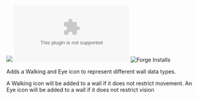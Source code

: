![](https://img.shields.io/badge/Foundry-v0.8.6-informational)
![Latest Release Download Count](https://img.shields.io/github/downloads/kandashi/wonderwallslatest/module.zip)
![Forge Installs](https://img.shields.io/badge/dynamic/json?label=Forge%20Installs&query=package.installs&suffix=%25&url=https%3A%2F%2Fforge-vtt.com%2Fapi%2Fbazaar%2Fpackage%2Fwonderwalls&colorB=4aa94a)

Adds a Walking and Eye icon to represent different wall data types.

A Walking icon will be added to a wall if it does not restrict movement.
An Eye icon will be added to a wall if it does not restrict vision